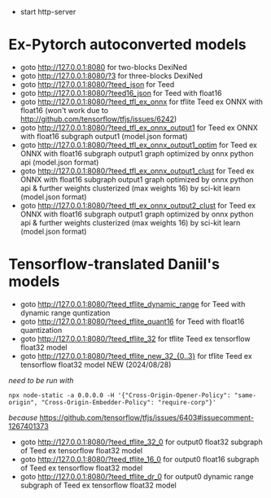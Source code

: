 - start http-server

# Ex-Pytorch autoconverted models

- goto http://127.0.0.1:8080 for two-blocks DexiNed
- goto http://127.0.0.1:8080/?3 for three-blocks DexiNed
- goto http://127.0.0.1:8080/?teed_json for Teed
- goto http://127.0.0.1:8080/?teed16_json for Teed with float16
- goto http://127.0.0.1:8080/?teed_tfl_ex_onnx for tflite Teed ex ONNX with float16 (won't work due to http://github.com/tensorflow/tfjs/issues/6242)
- goto http://127.0.0.1:8080/?teed_tfl_ex_onnx_output1 for Teed ex ONNX with float16 subgraph output1 (model.json format)
- goto http://127.0.0.1:8080/?teed_tfl_ex_onnx_output1_optim for Teed ex ONNX with float16 subgraph output1 graph optimized by onnx python api (model.json format)
- goto http://127.0.0.1:8080/?teed_tfl_ex_onnx_output1_clust for Teed ex ONNX with float16 subgraph output1 graph optimized by onnx python api & further weights clusterized (max weights 16) by sci-kit learn (model.json format)
- goto http://127.0.0.1:8080/?teed_tfl_ex_onnx_output2_clust for Teed ex ONNX with float16 subgraph output1 graph optimized by onnx python api & further weights clusterized (max weights 16) by sci-kit learn (model.json format)


# Tensorflow-translated Daniil's models

- goto http://127.0.0.1:8080/?teed_tflite_dynamic_range for Teed with dynamic range quntization
- goto http://127.0.0.1:8080/?teed_tflite_quant16 for Teed with float16 quantization
- goto http://127.0.0.1:8080/?teed_tflite_32 for tflite Teed ex tensorflow float32 model
- goto http://127.0.0.1:8080/?teed_tflite_new_32_{0..3} for tflite Teed ex tensorflow float32 model NEW (2024/08/28)

*need to be run with*

 ``` npx node-static -a 0.0.0.0 -H '{"Cross-Origin-Opener-Policy": "same-origin", "Cross-Origin-Embedder-Policy": "require-corp"}' ```

 *because* https://github.com/tensorflow/tfjs/issues/6403#issuecomment-1267401373

- goto http://127.0.0.1:8080/?teed_tflite_32_0 for output0 float32 subgraph of Teed ex tensorflow float32 model
- goto http://127.0.0.1:8080/?teed_tflite_16_0 for output0 float16 subgraph of Teed ex tensorflow float32 model
- goto http://127.0.0.1:8080/?teed_tflite_dr_0 for output0 dynamic range subgraph of Teed ex tensorflow float32 model